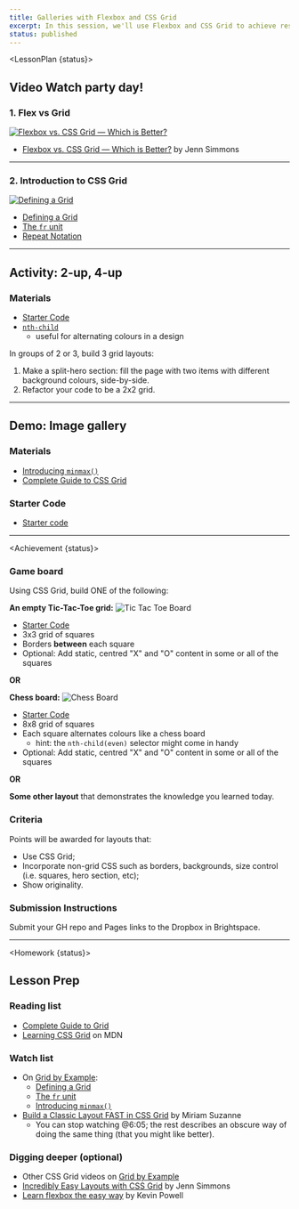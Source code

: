 ```yaml
---
title: Galleries with Flexbox and CSS Grid
excerpt: In this session, we'll use Flexbox and CSS Grid to achieve responsive gallery layouts.
status: published
---
```


<script>
	import Homework from "$lib/components/Homework.svelte";
	import LessonPlan from "$lib/components/LessonPlan.svelte";
	import Achievement from "$lib/components/Achievement.svelte";
</script>

<LessonPlan {status}>

<h2>Video Watch party day!</h2>

### 1. Flex vs Grid
[![Flexbox vs. CSS Grid — Which is Better?](/images/lessons/flex-vs-grid.png)](https://youtu.be/hs3piaN4b5I)
- [Flexbox vs. CSS Grid — Which is Better?](https://youtu.be/hs3piaN4b5I) by Jenn Simmons

---

### 2. Introduction to CSS Grid
[![Defining a Grid](/images/lessons/intro-to-grid.png)](https://gridbyexample.com/video/)
- [Defining a Grid](https://gridbyexample.com/video/series-define-a-grid/)
- [The `fr` unit](https://gridbyexample.com/video/series-the-fr-unit/)
- [Repeat Notation](https://gridbyexample.com/video/series-repeat/)

---

<h2>Activity: 2-up, 4-up</h2>

### Materials
- [Starter Code](https://github.com/sait-wbdv/dailies-f23/tree/main/2023-09-27-gallaries/01-2up-starter)
- [`nth-child`](https://developer.mozilla.org/en-US/docs/Web/CSS/:nth-child)
    - useful for alternating colours in a design

In groups of 2 or 3, build 3 grid layouts:
1. Make a split-hero section: fill the page with two items with different background colours, side-by-side.
2. Refactor your code to be a 2x2 grid.

---

<h2>Demo: Image gallery</h2>

### Materials
- [Introducing `minmax()`](https://gridbyexample.com/video/series-minmax/)
- [Complete Guide to CSS Grid](https://css-tricks.com/snippets/css/complete-guide-grid/)

### Starter Code
- [Starter code](https://github.com/sait-wbdv/dailies-f23/tree/main/2023-09-27-gallaries/00c-gallery-starter)

---

</LessonPlan>

<Achievement {status}>

### Game board
Using CSS Grid, build ONE of the following:

**An empty Tic-Tac-Toe grid:**
![Tic Tac Toe Board](/images/css/tic-tac-toe.png)
- [Starter Code](https://github.com/sait-wbdv/dailies-f23/tree/main/2023-09-27-gallaries/00a-tic-tac-toe-starter)
- 3x3 grid of squares
- Borders **between** each square
- Optional: Add static, centred "X" and "O" content in some or all of the squares

**OR**

**Chess board:**
![Chess Board](/images/css/chess.png)
- [Starter Code](https://github.com/sait-wbdv/dailies-f23/tree/main/2023-09-27-gallaries/00b-chess-board-starter)
- 8x8 grid of squares
- Each square alternates colours like a chess board 
    - hint: the `nth-child(even)` selector might come in handy
- Optional: Add static, centred "X" and "O" content in some or all of the squares

**OR**

**Some other layout** that demonstrates the knowledge you learned today.

### Criteria
Points will be awarded for layouts that:
- Use CSS Grid;
- Incorporate non-grid CSS such as borders, backgrounds, size control (i.e. squares, hero section, etc);
- Show originality.

### Submission Instructions
Submit your GH repo and Pages links to the Dropbox in Brightspace.

</Achievement>

---

<Homework {status}>

<h2>Lesson Prep</h2>

### Reading list
- [Complete Guide to Grid](https://css-tricks.com/snippets/css/complete-guide-grid/)
- [Learning CSS Grid](https://developer.mozilla.org/en-US/docs/Learn/CSS/CSS_layout/Grids) on MDN

### Watch list
- On [Grid by Example](https://gridbyexample.com/):
    - [Defining a Grid](https://gridbyexample.com/video/series-define-a-grid/)
    - [The `fr` unit](https://gridbyexample.com/video/series-the-fr-unit/)
    - [Introducing `minmax()`](https://gridbyexample.com/video/series-minmax/)
- [Build a Classic Layout FAST in CSS Grid](https://youtu.be/KOvGeFUHAC0) by Miriam Suzanne
    - You can stop watching @6:05; the rest describes an obscure way of doing the same thing (that you might like better).

### Digging deeper (optional)
- Other CSS Grid videos on [Grid by Example](https://gridbyexample.com/video/)
- [Incredibly Easy Layouts with CSS Grid](https://youtu.be/tFKrK4eAiUQ) by Jenn Simmons
- [Learn flexbox the easy way](https://www.youtube.com/watch?v=u044iM9xsWU) by Kevin Powell

</Homework>
